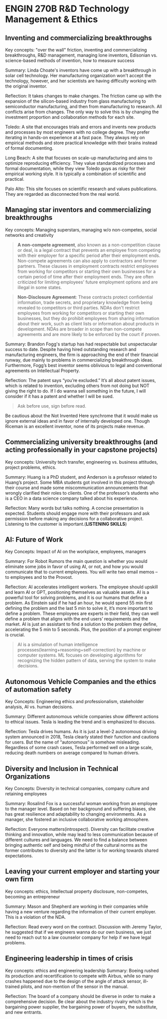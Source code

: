 # ENGIN 270B R&D Technology Management & Ethics

## Inventing and commercializing breakthroughs
Key concepts: "over the wall" friction, inventing and commercializing breakthroughs, R&D management, managing lone inventors, Edisonian vs. science-based methods of invention, how to measure success

Summary: Linda Choate's inventors have come up with a breakthrough in solar cell technology. Her manufacturing organization won't accept the technology, however, and her scientists are having difficulty working with the original inventor.

Reflection: It takes changes to make changes. The friction came up with the expansion of the silicon-based industry from glass manufacturing to semiconductor manufacturing, and then from manufacturing to research. All conflicts arise from changes. The only way to solve this is by changing the investment proportion and collaboration methods for each site.

Toledo: A site that encourages trials and errors and invents new products and processes by most engineers with no college degree. They prefer iterating in hands-on experience at a fast pace. They always rely on empirical methods and store practical knowledge with their brains instead of formal documenting.

Long Beach: A site that focuses on scale-up manufacturing and aims to optimize reproducing efficiency. They value standardized processes and formal documentation, while they view Toledo guys as risky for their empirical working style. It is typically a combination of scientific and practical.

Palo Alto: This site focuses on scientific research and values publications. They are regarded as disconnected from the real world.




## Managing star inventors and commercializing breakthroughs
Key concepts: Managing superstars, managing w/o non-competes, social networks and creativity
> **A non-compete agreement**, also known as a non-competition clause or deal, is a legal contract that prevents an employee from competing with their employer for a specific period after their employment ends. Non-compete agreements can also apply to contractors and former partners. These clauses in employment contracts restrict employees from working for competitors or starting their own businesses for a certain period of time after their employment ends. They are often criticized for limiting employees' future employment options and are illegal in some states.

> **Non-Disclosure Agreement**: These contracts protect confidential information, trade secrets, and proprietary knowledge from being revealed to competitors or third parties. NDAs don't restrict employees from working for competitors or starting their own businesses, but they do prohibit employees from sharing information about their work, such as client lists or information about products in development. NDAs are broader in scope than non-compete agreements and are more likely to be enforced by the court if proven.

Summary: Brandon Fogg's startup has had respectable but unspectacular success to date. Despite having hired outstanding research and manufacturing engineers, the firm is approaching the end of their financial runway, due mainly to problems in commercializing breakthrough ideas. Furthermore, Fogg’s best inventor seems oblivious to legal and conventional agreements on Intellectual Property.

Reflection: The patent says “you’re excluded.” It’s all about patent issues, which is related to invention, excluding others from not doing but NOT giving the right to do. If I do wanna sell something in the future, I will consider if it has a patent and whether I will be sued.
> Ask before use, sign before read.

Be cautious about the Not Invented Here synchrome that it would make us ignore external ideas and in favor of internally developed one. Though Riceman is an excellent inventor, none of its projects make revenue.



## Commercializing university breakthroughs (and acting professionally in your capstone projects)
Key concepts: University tech transfer, engineering vs. business attitudes, project problems, ethics.

Summary: Huang is a PhD student, and Anderson is a professor related to Huang’s project. Some MBA students got involved in this project through their course and made some miscommunication announcements that wrongly clarified their roles to clients. One of the professor’s students who is a CEO in a data science company talked about his experience.



Reflection: Many words but talks nothing. A concise presentation is expected. Students should engage more with their professors and ask permission before making any decisions for a collaborative project. Listening to the customer is important.(**LISTENING SKILLS**)


## AI: Future of Work
Key Concepts: Impact of AI on the workplace, employees, managers

Summary: For Robot Rumors the main question is whether you would eliminate some jobs in favor of using AI, or not, and how you would communicate that to current employees. You will write two email memos – to employees and to the Provost.

Reflection: AI accelerates intelligent workers. The employee should upskill and learn AI or GPT, positioning themselves as valuable assets. AI is a powerful tool for solving problems, and it is our humans that define a problem. As Einstein said if he had an hour, he would spend 55 min first defining the problem and the last 5 min to solve it, it’s more important to define a problem. These employees are experts in their field, they can well define a problem that aligns with the end users’ requirements and the market. AI is just an assistant to find a solution to the problem they define, accelerating the 5 min to 5 seconds. Plus, the position of a prompt engineer is crucial.
> AI is a simulation of human intelligence processes(learning+reasoning+self-correction) by machine or computer systems. ML focuses on developing algorithms for recognizing the hidden pattern of data, serving the system to make decisions.


## Autonomous Vehicle Companies and the ethics of automation safety
Key Concepts: Engineering ethics and professionalism, stakeholder analysis, AI vs. human decisions.

Summary: Different autonomous vehicle companies show different actions to ethical issues. Tesla is leading the trend and is emphasized to discuss.

Reflection: Tesla drives humans. As it is just a level-2 autonomous driving system announced in 2018, Tesla clearly stated their function and cautions for users. But the name of “autonomous” is somehow misleading. Regardless of some crash cases, Tesla performed well on a large scale, reducing death numbers on average compared to human drivers.
## Diversity and Inclusion in Technical Organizations
Key Concepts: Diversity in technical companies, company culture and retaining employees

Summary: Rosalind Fox is a successful woman working from an employee to the manager level. Based on her background and suffering biases, she has great resilience and adaptability to changing environments. As a manager, she fostered an inclusive collaborative working atmosphere.

Reflection: Everyone matters(introspect). Diversity can facilitate creative thinking and innovation, while may lead to less communication because of different cultures and languages. We need to find a balance between bringing authentic self and being mindful of the cultural norms as the former contributes to diversity and the latter is for working towards shared expectations.


## Leaving your current employer and starting your own firm
Key concepts: ethics, Intellectual property disclosure, non-competes, becoming an entrepreneur

Summary: Mason and Shepherd are working in their companies while having a new venture regarding the information of their current employer. This is a violation of the NDA.

Reflection: Read every word on the contract. Discussion with Jeremy Taylor, he suggested that if we engineers wanna do our own business, we just need to reach out to a law counselor company for help if we have legal problems.


## Engineering leadership in times of crisis
Key concepts: ethics and engineering leadership
Summary: Boeing rushed its production and recertification to compete with Airbus, while so many crashes happened due to the design of the angle of attack sensor, ill-trained pilots, and non-mention of the sensor in the manual.

Reflection: The board of a company should be diverse in order to make a comprehensive decision. Be clear about the industry rivalry which is the bargaining power supplier, the bargaining power of buyers, the substitute, and new entrants.
